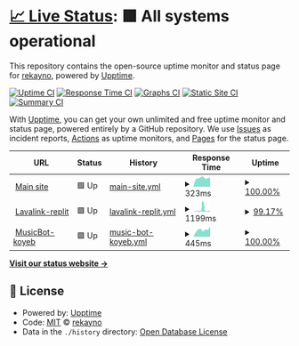 # [📈 Live Status](https://status.rekayno.ml): <!--live status--> **🟩 All systems operational**

This repository contains the open-source uptime monitor and status page for [rekayno](rekayno.ml), powered by [Upptime](https://github.com/upptime/upptime).

[![Uptime CI](https://github.com/rekayno/upptime/workflows/Uptime%20CI/badge.svg)](https://github.com/rekayno/upptime/actions?query=workflow%3A%22Uptime+CI%22)
[![Response Time CI](https://github.com/rekayno/upptime/workflows/Response%20Time%20CI/badge.svg)](https://github.com/rekayno/upptime/actions?query=workflow%3A%22Response+Time+CI%22)
[![Graphs CI](https://github.com/rekayno/upptime/workflows/Graphs%20CI/badge.svg)](https://github.com/rekayno/upptime/actions?query=workflow%3A%22Graphs+CI%22)
[![Static Site CI](https://github.com/rekayno/upptime/workflows/Static%20Site%20CI/badge.svg)](https://github.com/rekayno/upptime/actions?query=workflow%3A%22Static+Site+CI%22)
[![Summary CI](https://github.com/rekayno/upptime/workflows/Summary%20CI/badge.svg)](https://github.com/rekayno/upptime/actions?query=workflow%3A%22Summary+CI%22)

With [Upptime](https://upptime.js.org), you can get your own unlimited and free uptime monitor and status page, powered entirely by a GitHub repository. We use [Issues](https://github.com/rekayno/upptime/issues) as incident reports, [Actions](https://github.com/rekayno/upptime/actions) as uptime monitors, and [Pages](https://status.rekayno.ml) for the status page.

<!--start: status pages-->
<!-- This summary is generated by Upptime (https://github.com/upptime/upptime) -->
<!-- Do not edit this manually, your changes will be overwritten -->
<!-- prettier-ignore -->
| URL | Status | History | Response Time | Uptime |
| --- | ------ | ------- | ------------- | ------ |
| <img alt="" src="https://icons.duckduckgo.com/ip3/rekayno.ml.ico" height="13"> [Main site](https://rekayno.ml) | 🟩 Up | [main-site.yml](https://github.com/rekayno/upptime/commits/HEAD/history/main-site.yml) | <details><summary><img alt="Response time graph" src="./graphs/main-site/response-time-week.png" height="20"> 323ms</summary><br><a href="https://status.rekayno.ml/history/main-site"><img alt="Response time 454" src="https://img.shields.io/endpoint?url=https%3A%2F%2Fraw.githubusercontent.com%2Frekayno%2Fupptime%2FHEAD%2Fapi%2Fmain-site%2Fresponse-time.json"></a><br><a href="https://status.rekayno.ml/history/main-site"><img alt="24-hour response time 357" src="https://img.shields.io/endpoint?url=https%3A%2F%2Fraw.githubusercontent.com%2Frekayno%2Fupptime%2FHEAD%2Fapi%2Fmain-site%2Fresponse-time-day.json"></a><br><a href="https://status.rekayno.ml/history/main-site"><img alt="7-day response time 323" src="https://img.shields.io/endpoint?url=https%3A%2F%2Fraw.githubusercontent.com%2Frekayno%2Fupptime%2FHEAD%2Fapi%2Fmain-site%2Fresponse-time-week.json"></a><br><a href="https://status.rekayno.ml/history/main-site"><img alt="30-day response time 385" src="https://img.shields.io/endpoint?url=https%3A%2F%2Fraw.githubusercontent.com%2Frekayno%2Fupptime%2FHEAD%2Fapi%2Fmain-site%2Fresponse-time-month.json"></a><br><a href="https://status.rekayno.ml/history/main-site"><img alt="1-year response time 454" src="https://img.shields.io/endpoint?url=https%3A%2F%2Fraw.githubusercontent.com%2Frekayno%2Fupptime%2FHEAD%2Fapi%2Fmain-site%2Fresponse-time-year.json"></a></details> | <details><summary><a href="https://status.rekayno.ml/history/main-site">100.00%</a></summary><a href="https://status.rekayno.ml/history/main-site"><img alt="All-time uptime 99.29%" src="https://img.shields.io/endpoint?url=https%3A%2F%2Fraw.githubusercontent.com%2Frekayno%2Fupptime%2FHEAD%2Fapi%2Fmain-site%2Fuptime.json"></a><br><a href="https://status.rekayno.ml/history/main-site"><img alt="24-hour uptime 100.00%" src="https://img.shields.io/endpoint?url=https%3A%2F%2Fraw.githubusercontent.com%2Frekayno%2Fupptime%2FHEAD%2Fapi%2Fmain-site%2Fuptime-day.json"></a><br><a href="https://status.rekayno.ml/history/main-site"><img alt="7-day uptime 100.00%" src="https://img.shields.io/endpoint?url=https%3A%2F%2Fraw.githubusercontent.com%2Frekayno%2Fupptime%2FHEAD%2Fapi%2Fmain-site%2Fuptime-week.json"></a><br><a href="https://status.rekayno.ml/history/main-site"><img alt="30-day uptime 100.00%" src="https://img.shields.io/endpoint?url=https%3A%2F%2Fraw.githubusercontent.com%2Frekayno%2Fupptime%2FHEAD%2Fapi%2Fmain-site%2Fuptime-month.json"></a><br><a href="https://status.rekayno.ml/history/main-site"><img alt="1-year uptime 99.29%" src="https://img.shields.io/endpoint?url=https%3A%2F%2Fraw.githubusercontent.com%2Frekayno%2Fupptime%2FHEAD%2Fapi%2Fmain-site%2Fuptime-year.json"></a></details>
| <img alt="" src="https://icons.duckduckgo.com/ip3/lavalink-replit.rekayno.repl.co.ico" height="13"> [Lavalink-replit](https://lavalink-replit.rekayno.repl.co/metrics) | 🟩 Up | [lavalink-replit.yml](https://github.com/rekayno/upptime/commits/HEAD/history/lavalink-replit.yml) | <details><summary><img alt="Response time graph" src="./graphs/lavalink-replit/response-time-week.png" height="20"> 1199ms</summary><br><a href="https://status.rekayno.ml/history/lavalink-replit"><img alt="Response time 1746" src="https://img.shields.io/endpoint?url=https%3A%2F%2Fraw.githubusercontent.com%2Frekayno%2Fupptime%2FHEAD%2Fapi%2Flavalink-replit%2Fresponse-time.json"></a><br><a href="https://status.rekayno.ml/history/lavalink-replit"><img alt="24-hour response time 1579" src="https://img.shields.io/endpoint?url=https%3A%2F%2Fraw.githubusercontent.com%2Frekayno%2Fupptime%2FHEAD%2Fapi%2Flavalink-replit%2Fresponse-time-day.json"></a><br><a href="https://status.rekayno.ml/history/lavalink-replit"><img alt="7-day response time 1199" src="https://img.shields.io/endpoint?url=https%3A%2F%2Fraw.githubusercontent.com%2Frekayno%2Fupptime%2FHEAD%2Fapi%2Flavalink-replit%2Fresponse-time-week.json"></a><br><a href="https://status.rekayno.ml/history/lavalink-replit"><img alt="30-day response time 1153" src="https://img.shields.io/endpoint?url=https%3A%2F%2Fraw.githubusercontent.com%2Frekayno%2Fupptime%2FHEAD%2Fapi%2Flavalink-replit%2Fresponse-time-month.json"></a><br><a href="https://status.rekayno.ml/history/lavalink-replit"><img alt="1-year response time 1746" src="https://img.shields.io/endpoint?url=https%3A%2F%2Fraw.githubusercontent.com%2Frekayno%2Fupptime%2FHEAD%2Fapi%2Flavalink-replit%2Fresponse-time-year.json"></a></details> | <details><summary><a href="https://status.rekayno.ml/history/lavalink-replit">99.17%</a></summary><a href="https://status.rekayno.ml/history/lavalink-replit"><img alt="All-time uptime 97.90%" src="https://img.shields.io/endpoint?url=https%3A%2F%2Fraw.githubusercontent.com%2Frekayno%2Fupptime%2FHEAD%2Fapi%2Flavalink-replit%2Fuptime.json"></a><br><a href="https://status.rekayno.ml/history/lavalink-replit"><img alt="24-hour uptime 97.80%" src="https://img.shields.io/endpoint?url=https%3A%2F%2Fraw.githubusercontent.com%2Frekayno%2Fupptime%2FHEAD%2Fapi%2Flavalink-replit%2Fuptime-day.json"></a><br><a href="https://status.rekayno.ml/history/lavalink-replit"><img alt="7-day uptime 99.17%" src="https://img.shields.io/endpoint?url=https%3A%2F%2Fraw.githubusercontent.com%2Frekayno%2Fupptime%2FHEAD%2Fapi%2Flavalink-replit%2Fuptime-week.json"></a><br><a href="https://status.rekayno.ml/history/lavalink-replit"><img alt="30-day uptime 99.67%" src="https://img.shields.io/endpoint?url=https%3A%2F%2Fraw.githubusercontent.com%2Frekayno%2Fupptime%2FHEAD%2Fapi%2Flavalink-replit%2Fuptime-month.json"></a><br><a href="https://status.rekayno.ml/history/lavalink-replit"><img alt="1-year uptime 97.90%" src="https://img.shields.io/endpoint?url=https%3A%2F%2Fraw.githubusercontent.com%2Frekayno%2Fupptime%2FHEAD%2Fapi%2Flavalink-replit%2Fuptime-year.json"></a></details>
| <img alt="" src="https://icons.duckduckgo.com/ip3/noteblock-rekayno.koyeb.app.ico" height="13"> [MusicBot-koyeb](https://noteblock-rekayno.koyeb.app/) | 🟩 Up | [music-bot-koyeb.yml](https://github.com/rekayno/upptime/commits/HEAD/history/music-bot-koyeb.yml) | <details><summary><img alt="Response time graph" src="./graphs/music-bot-koyeb/response-time-week.png" height="20"> 445ms</summary><br><a href="https://status.rekayno.ml/history/music-bot-koyeb"><img alt="Response time 629" src="https://img.shields.io/endpoint?url=https%3A%2F%2Fraw.githubusercontent.com%2Frekayno%2Fupptime%2FHEAD%2Fapi%2Fmusic-bot-koyeb%2Fresponse-time.json"></a><br><a href="https://status.rekayno.ml/history/music-bot-koyeb"><img alt="24-hour response time 723" src="https://img.shields.io/endpoint?url=https%3A%2F%2Fraw.githubusercontent.com%2Frekayno%2Fupptime%2FHEAD%2Fapi%2Fmusic-bot-koyeb%2Fresponse-time-day.json"></a><br><a href="https://status.rekayno.ml/history/music-bot-koyeb"><img alt="7-day response time 445" src="https://img.shields.io/endpoint?url=https%3A%2F%2Fraw.githubusercontent.com%2Frekayno%2Fupptime%2FHEAD%2Fapi%2Fmusic-bot-koyeb%2Fresponse-time-week.json"></a><br><a href="https://status.rekayno.ml/history/music-bot-koyeb"><img alt="30-day response time 514" src="https://img.shields.io/endpoint?url=https%3A%2F%2Fraw.githubusercontent.com%2Frekayno%2Fupptime%2FHEAD%2Fapi%2Fmusic-bot-koyeb%2Fresponse-time-month.json"></a><br><a href="https://status.rekayno.ml/history/music-bot-koyeb"><img alt="1-year response time 629" src="https://img.shields.io/endpoint?url=https%3A%2F%2Fraw.githubusercontent.com%2Frekayno%2Fupptime%2FHEAD%2Fapi%2Fmusic-bot-koyeb%2Fresponse-time-year.json"></a></details> | <details><summary><a href="https://status.rekayno.ml/history/music-bot-koyeb">100.00%</a></summary><a href="https://status.rekayno.ml/history/music-bot-koyeb"><img alt="All-time uptime 99.69%" src="https://img.shields.io/endpoint?url=https%3A%2F%2Fraw.githubusercontent.com%2Frekayno%2Fupptime%2FHEAD%2Fapi%2Fmusic-bot-koyeb%2Fuptime.json"></a><br><a href="https://status.rekayno.ml/history/music-bot-koyeb"><img alt="24-hour uptime 100.00%" src="https://img.shields.io/endpoint?url=https%3A%2F%2Fraw.githubusercontent.com%2Frekayno%2Fupptime%2FHEAD%2Fapi%2Fmusic-bot-koyeb%2Fuptime-day.json"></a><br><a href="https://status.rekayno.ml/history/music-bot-koyeb"><img alt="7-day uptime 100.00%" src="https://img.shields.io/endpoint?url=https%3A%2F%2Fraw.githubusercontent.com%2Frekayno%2Fupptime%2FHEAD%2Fapi%2Fmusic-bot-koyeb%2Fuptime-week.json"></a><br><a href="https://status.rekayno.ml/history/music-bot-koyeb"><img alt="30-day uptime 99.90%" src="https://img.shields.io/endpoint?url=https%3A%2F%2Fraw.githubusercontent.com%2Frekayno%2Fupptime%2FHEAD%2Fapi%2Fmusic-bot-koyeb%2Fuptime-month.json"></a><br><a href="https://status.rekayno.ml/history/music-bot-koyeb"><img alt="1-year uptime 99.69%" src="https://img.shields.io/endpoint?url=https%3A%2F%2Fraw.githubusercontent.com%2Frekayno%2Fupptime%2FHEAD%2Fapi%2Fmusic-bot-koyeb%2Fuptime-year.json"></a></details>

<!--end: status pages-->

[**Visit our status website →**](https://status.rekayno.ml)

## 📄 License

- Powered by: [Upptime](https://github.com/upptime/upptime)
- Code: [MIT](./LICENSE) © [rekayno](rekayno.ml)
- Data in the `./history` directory: [Open Database License](https://opendatacommons.org/licenses/odbl/1-0/)
